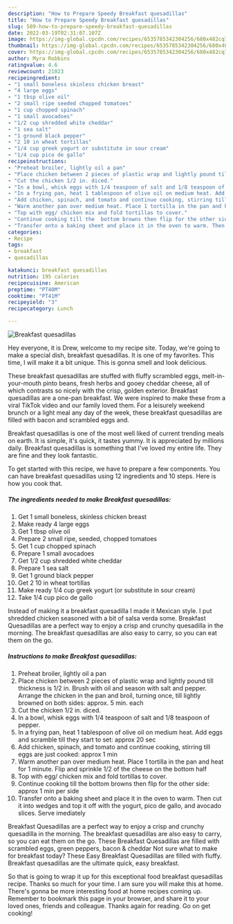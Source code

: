 ```yaml
---
description: "How to Prepare Speedy Breakfast quesadillas"
title: "How to Prepare Speedy Breakfast quesadillas"
slug: 589-how-to-prepare-speedy-breakfast-quesadillas
date: 2022-03-19T02:31:07.107Z
image: https://img-global.cpcdn.com/recipes/6535785342304256/680x482cq70/breakfast-quesadillas-recipe-main-photo.jpg
thumbnail: https://img-global.cpcdn.com/recipes/6535785342304256/680x482cq70/breakfast-quesadillas-recipe-main-photo.jpg
cover: https://img-global.cpcdn.com/recipes/6535785342304256/680x482cq70/breakfast-quesadillas-recipe-main-photo.jpg
author: Myra Robbins
ratingvalue: 4.6
reviewcount: 21023
recipeingredient:
- "1 small boneless skinless chicken breast"
- "4 large eggs"
- "1 tbsp olive oil"
- "2 small ripe seeded chopped tomatoes"
- "1 cup chopped spinach"
- "1 small avocadoes"
- "1/2 cup shredded white cheddar"
- "1 sea salt"
- "1 ground black pepper"
- "2 10 in wheat tortillas"
- "1/4 cup greek yogurt or substitute in sour cream"
- "1/4 cup pico de gallo"
recipeinstructions:
- "Preheat broiler, lightly oil a pan"
- "Place chicken between 2 pieces of plastic wrap and lightly pound till thickness is 1/2 in. Brush with oil and season with salt and pepper. Arrange the chicken in the pan and broil, turning once, till lightly browned on both sides: approx. 5 min. each"
- "Cut the chicken 1/2 in. diced."
- "In a bowl, whisk eggs with 1/4 teaspoon of salt and 1/8 teaspoon of pepper."
- "In a frying pan, heat 1 tablespoon of olive oil on medium heat. Add eggs and scramble till they start to set: approx 20 sec"
- "Add chicken, spinach, and tomato and continue cooking, stirring till eggs are just cooked: approx 1 min"
- "Warm another pan over medium heat. Place 1 tortilla in the pan and heat for 1 minute. Flip and sprinkle 1/2 of the cheese on the bottom half"
- "Top with egg/ chicken mix and fold tortillas to cover."
- "Continue cooking till the  bottom browns then flip for the other side: approx 1 min per side"
- "Transfer onto a baking sheet and place it in the oven to warm. Then cut it into wedges and top it off with the yogurt, pico de gallo, and avocado slices. Serve imediately"
categories:
- Recipe
tags:
- breakfast
- quesadillas

katakunci: breakfast quesadillas 
nutrition: 195 calories
recipecuisine: American
preptime: "PT40M"
cooktime: "PT41M"
recipeyield: "3"
recipecategory: Lunch

---
```



![Breakfast quesadillas](https://img-global.cpcdn.com/recipes/6535785342304256/680x482cq70/breakfast-quesadillas-recipe-main-photo.jpg)

Hey everyone, it is Drew, welcome to my recipe site. Today, we're going to make a special dish, breakfast quesadillas. It is one of my favorites. This time, I will make it a bit unique. This is gonna smell and look delicious.

These breakfast quesadillas are stuffed with fluffy scrambled eggs, melt-in-your-mouth pinto beans, fresh herbs and gooey cheddar cheese, all of which contrasts so nicely with the crisp, golden exterior. Breakfast quesadillas are a one-pan breakfast. We were inspired to make these from a viral TikTok video and our family loved them. For a leisurely weekend brunch or a light meal any day of the week, these breakfast quesadillas are filled with bacon and scrambled eggs and.

Breakfast quesadillas is one of the most well liked of current trending meals on earth. It is simple, it's quick, it tastes yummy. It is appreciated by millions daily. Breakfast quesadillas is something that I've loved my entire life. They are fine and they look fantastic.


To get started with this recipe, we have to prepare a few components. You can have breakfast quesadillas using 12 ingredients and 10 steps. Here is how you cook that.

<!--inarticleads1-->

##### The ingredients needed to make Breakfast quesadillas:

1. Get 1 small boneless, skinless chicken breast
1. Make ready 4 large eggs
1. Get 1 tbsp olive oil
1. Prepare 2 small ripe, seeded, chopped tomatoes
1. Get 1 cup chopped spinach
1. Prepare 1 small avocadoes
1. Get 1/2 cup shredded white cheddar
1. Prepare 1 sea salt
1. Get 1 ground black pepper
1. Get 2 10 in wheat tortillas
1. Make ready 1/4 cup greek yogurt (or substitute in sour cream)
1. Take 1/4 cup pico de gallo


Instead of making it a breakfast quesadilla I made it Mexican style. I put shredded chicken seasoned with a bit of salsa verda some. Breakfast Quesadillas are a perfect way to enjoy a crisp and crunchy quesadilla in the morning. The breakfast quesadillas are also easy to carry, so you can eat them on the go. 

<!--inarticleads2-->

##### Instructions to make Breakfast quesadillas:

1. Preheat broiler, lightly oil a pan
1. Place chicken between 2 pieces of plastic wrap and lightly pound till thickness is 1/2 in. Brush with oil and season with salt and pepper. Arrange the chicken in the pan and broil, turning once, till lightly browned on both sides: approx. 5 min. each
1. Cut the chicken 1/2 in. diced.
1. In a bowl, whisk eggs with 1/4 teaspoon of salt and 1/8 teaspoon of pepper.
1. In a frying pan, heat 1 tablespoon of olive oil on medium heat. Add eggs and scramble till they start to set: approx 20 sec
1. Add chicken, spinach, and tomato and continue cooking, stirring till eggs are just cooked: approx 1 min
1. Warm another pan over medium heat. Place 1 tortilla in the pan and heat for 1 minute. Flip and sprinkle 1/2 of the cheese on the bottom half
1. Top with egg/ chicken mix and fold tortillas to cover.
1. Continue cooking till the  bottom browns then flip for the other side: approx 1 min per side
1. Transfer onto a baking sheet and place it in the oven to warm. Then cut it into wedges and top it off with the yogurt, pico de gallo, and avocado slices. Serve imediately


Breakfast Quesadillas are a perfect way to enjoy a crisp and crunchy quesadilla in the morning. The breakfast quesadillas are also easy to carry, so you can eat them on the go. These Breakfast Quesadillas are filled with scrambled eggs, green peppers, bacon &amp; cheddar Not sure what to make for breakfast today? These Easy Breakfast Quesadillas are filled with fluffy. Breakfast quesadillas are the ultimate quick, easy breakfast. 

So that is going to wrap it up for this exceptional food breakfast quesadillas recipe. Thanks so much for your time. I am sure you will make this at home. There's gonna be more interesting food at home recipes coming up. Remember to bookmark this page in your browser, and share it to your loved ones, friends and colleague. Thanks again for reading. Go on get cooking!
